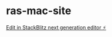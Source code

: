 # ras-mac-site

[Edit in StackBlitz next generation editor ⚡️](https://stackblitz.com/~/github.com/SourcingDenis/ras-mac-site)